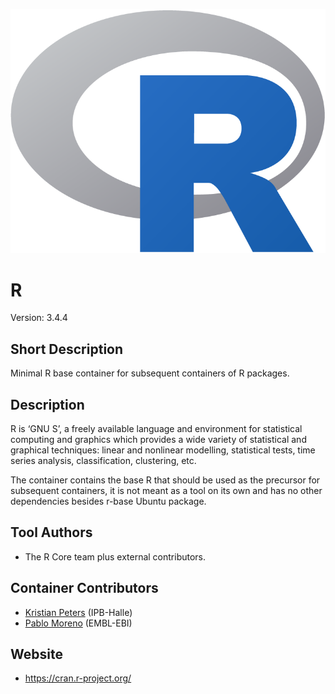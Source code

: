 ![Logo](Rlogo.png)

# R
Version: 3.4.4

## Short Description

Minimal R base container for subsequent containers of R packages.

## Description

R is ‘GNU S’, a freely available language and environment for statistical computing and graphics which provides a wide variety of statistical and graphical techniques: linear and nonlinear modelling, statistical tests, time series analysis, classification, clustering, etc.

The container contains the base R that should be used as the precursor for subsequent containers, it is not meant as a tool on its own and has no other dependencies besides r-base Ubuntu package.

## Tool Authors

- The R Core team plus external contributors.

## Container Contributors

- [Kristian Peters](https://github.com/korseby) (IPB-Halle)
- [Pablo Moreno](https://github.com/pcm32) (EMBL-EBI)

## Website

- https://cran.r-project.org/

